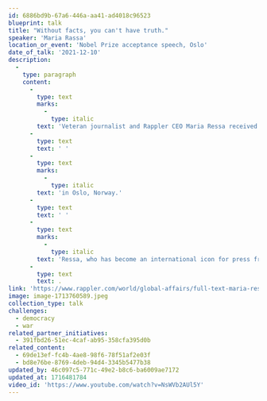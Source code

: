 ```yaml
---
id: 6886bd9b-67a6-446a-aa41-ad4018c96523
blueprint: talk
title: "Without facts, you can't have truth."
speaker: 'Maria Rassa'
location_or_event: 'Nobel Prize acceptance speech, Oslo'
date_of_talk: '2021-12-10'
description:
  -
    type: paragraph
    content:
      -
        type: text
        marks:
          -
            type: italic
        text: 'Veteran journalist and Rappler CEO Maria Ressa received the Nobel Peace Prize along with Russian journalist Dmitry Muratov on Friday, December 10, 2021,'
      -
        type: text
        text: ' '
      -
        type: text
        marks:
          -
            type: italic
        text: 'in Oslo, Norway.'
      -
        type: text
        text: ' '
      -
        type: text
        marks:
          -
            type: italic
        text: 'Ressa, who has become an international icon for press freedom and democracy, is the first Filipino to win the award'
      -
        type: text
        text: .
link: 'https://www.rappler.com/world/global-affairs/full-text-maria-ressa-speech-nobel-peace-prize-awarding-ceremony-2021/'
image: image-1713760589.jpeg
collection_type: talk
challenges:
  - democracy
  - war
related_partner_initiatives:
  - 391fbd26-51ec-4caf-ab95-358cfa395d0b
related_content:
  - 69de13ef-fc4b-4ae8-98f6-78f51af2e03f
  - bd8e76be-8769-4deb-94d4-3345b5477b38
updated_by: 46c097c5-771c-49e2-b8c6-ba6009ae7172
updated_at: 1716481784
video_id: 'https://www.youtube.com/watch?v=NsWVb2AUl5Y'
---
```

